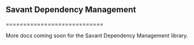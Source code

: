 ## Savant Dependency Management
============================

More docs coming soon for the Savant Dependency Management library.
